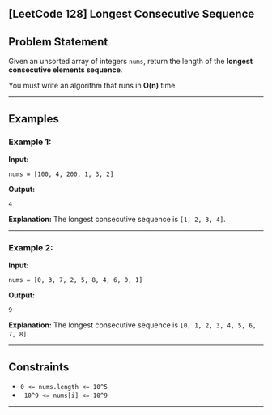 ## \[LeetCode 128] Longest Consecutive Sequence

## Problem Statement

Given an unsorted array of integers `nums`, return the length of the **longest consecutive elements sequence**.

You must write an algorithm that runs in **O(n)** time.

---

## Examples

### Example 1:

**Input:**

```
nums = [100, 4, 200, 1, 3, 2]
```

**Output:**

```
4
```

**Explanation:**
The longest consecutive sequence is `[1, 2, 3, 4]`.

---

### Example 2:

**Input:**

```
nums = [0, 3, 7, 2, 5, 8, 4, 6, 0, 1]
```

**Output:**

```
9
```

**Explanation:**
The longest consecutive sequence is `[0, 1, 2, 3, 4, 5, 6, 7, 8]`.

---

## Constraints

* `0 <= nums.length <= 10^5`
* `-10^9 <= nums[i] <= 10^9`

---